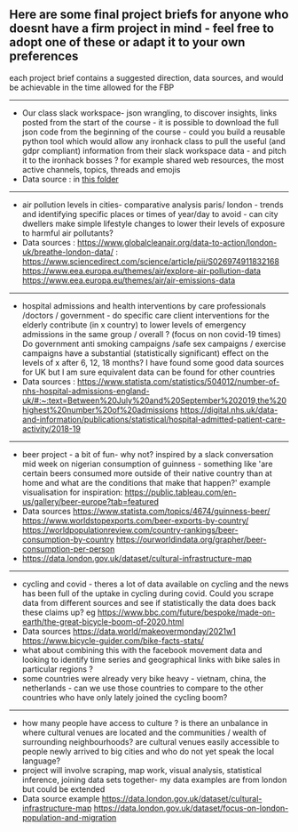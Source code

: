 ## Here are some final project briefs for anyone who doesnt have a firm project in mind - feel free to adopt one of these or adapt it to your own preferences 

each project brief contains a suggested direction, data sources, and would be achievable in the time allowed for the FBP 

--------------------
+ Our class slack workspace- json wrangling,  to discover insights, links posted from the start of the course - it is possible to download the full json code from the beginning of the course - could you build a reusable python tool which would allow any ironhack class to pull the useful (and gdpr compliant) information from their slack workspace data - and pitch it to the ironhack bosses ? for example shared web resources, the most active channels, topics, threads and emojis
+ Data source : in [this folder](https://github.com/student-IH-labs-and-stuff/BER-DAFT-MAR21/blob/main/Project/final_project/Data-FT-Ber-03-2021%20Slack%20export%20Mar%2018%202021%20-%20Apr%2027%202021.zip)

-------------------

+ air pollution levels in cities- comparative analysis paris/ london  - trends and identifying specific places or times of year/day to avoid - can city dwellers make simple lifestyle changes to lower their levels of exposure to harmful air pollutants?
+ Data sources : https://www.globalcleanair.org/data-to-action/london-uk/breathe-london-data/ :   https://www.sciencedirect.com/science/article/pii/S026974911832168
      https://www.eea.europa.eu/themes/air/explore-air-pollution-data 
      https://www.eea.europa.eu/themes/air/air-emissions-data
      
 ------------------     

+ hospital admissions and health interventions by care professionals /doctors / government  - do specific care client interventions for the elderly contribute (in x country) to lower levels of emergency admissions in the same group / overall ? (focus on non covid-19 times) Do government anti smoking campaigns /safe sex campaigns / exercise campaigns have a substantial (statistically significant) effect on the levels of x after 6, 12, 18 months?  I have found some good data sources for UK but I am sure equivalent data can be found for other countries 
+ Data sources : https://www.statista.com/statistics/504012/number-of-nhs-hospital-admissions-england-uk/#:~:text=Between%20July%20and%20September%202019,the%20highest%20number%20of%20admissions    https://digital.nhs.uk/data-and-information/publications/statistical/hospital-admitted-patient-care-activity/2018-19


-----------------

+ beer project - a bit of fun- why not? inspired by a slack conversation mid week on nigerian consumption of guinness - something like 'are certain beers consumed more outside of their native country than at home and what are the conditions that make that happen?' example visualisation for inspiration: https://public.tableau.com/en-us/gallery/beer-europe?tab=featured 
+ Data sources https://www.statista.com/topics/4674/guinness-beer/ https://www.worldstopexports.com/beer-exports-by-country/ https://worldpopulationreview.com/country-rankings/beer-consumption-by-country https://ourworldindata.org/grapher/beer-consumption-per-person
+ https://data.london.gov.uk/dataset/cultural-infrastructure-map

---------------

+ cycling and covid - theres a lot of data available on cycling and the news has been full of the uptake in cycling during covid. Could you scrape data from different sources and see if statistically the data does back these claims up? eg https://www.bbc.com/future/bespoke/made-on-earth/the-great-bicycle-boom-of-2020.html
+ Data sources https://data.world/makeovermonday/2021w1 https://www.bicycle-guider.com/bike-facts-stats/ 
+ what about combining this with the facebook movement data and looking to identify time series and geographical links with bike sales in particular regions ?
+ some countries were already very bike heavy - vietnam, china, the netherlands - can we use those countries to compare to the other countries who have only lately joined the cycling boom?


----------

+ how many people have access to culture ? is there an unbalance in where cultural venues are located and the communities / wealth of surrounding neighbourhoods? are cultural venues easily accessible to people newly arrived to big cities and who do not yet speak the local language? 
+ project will involve scraping, map work, visual analysis, statistical inference, joining data sets together- my data examples are from london but could be extended 
+ Data source example https://data.london.gov.uk/dataset/cultural-infrastructure-map https://data.london.gov.uk/dataset/focus-on-london-population-and-migration
